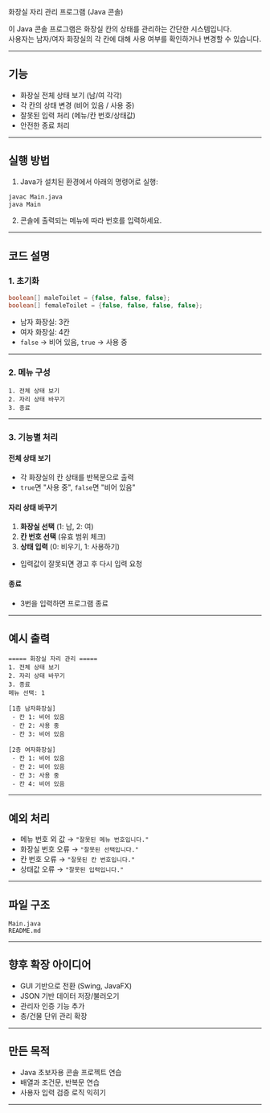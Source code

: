 화장실 자리 관리 프로그램 (Java 콘솔)

이 Java 콘솔 프로그램은 화장실 칸의 상태를 관리하는 간단한 시스템입니다.  
사용자는 남자/여자 화장실의 각 칸에 대해 사용 여부를 확인하거나 변경할 수 있습니다.

---

##  기능

-  화장실 전체 상태 보기 (남/여 각각)
-  각 칸의 상태 변경 (비어 있음 / 사용 중)
-  잘못된 입력 처리 (메뉴/칸 번호/상태값)
-  안전한 종료 처리

---

##  실행 방법

1. Java가 설치된 환경에서 아래의 명령어로 실행:

```bash
javac Main.java
java Main
```

2. 콘솔에 출력되는 메뉴에 따라 번호를 입력하세요.

---

##  코드 설명

###  1. 초기화

```java
boolean[] maleToilet = {false, false, false};
boolean[] femaleToilet = {false, false, false, false};
```

- 남자 화장실: 3칸  
- 여자 화장실: 4칸  
- `false` → 비어 있음, `true` → 사용 중

---

###  2. 메뉴 구성

```
1. 전체 상태 보기
2. 자리 상태 바꾸기
3. 종료
```

---

###  3. 기능별 처리

####  전체 상태 보기

- 각 화장실의 칸 상태를 반복문으로 출력
- `true`면 "사용 중", `false`면 "비어 있음"

####  자리 상태 바꾸기

1. **화장실 선택** (1: 남, 2: 여)  
2. **칸 번호 선택** (유효 범위 체크)  
3. **상태 입력** (0: 비우기, 1: 사용하기)  

- 입력값이 잘못되면 경고 후 다시 입력 요청

####  종료

- 3번을 입력하면 프로그램 종료

---

##  예시 출력

```
===== 화장실 자리 관리 =====
1. 전체 상태 보기
2. 자리 상태 바꾸기
3. 종료
메뉴 선택: 1

[1층 남자화장실]
 - 칸 1: 비어 있음
 - 칸 2: 사용 중
 - 칸 3: 비어 있음

[2층 여자화장실]
 - 칸 1: 비어 있음
 - 칸 2: 비어 있음
 - 칸 3: 사용 중
 - 칸 4: 비어 있음
```

---

##  예외 처리

- 메뉴 번호 외 값 → `"잘못된 메뉴 번호입니다."`
- 화장실 번호 오류 → `"잘못된 선택입니다."`
- 칸 번호 오류 → `"잘못된 칸 번호입니다."`
- 상태값 오류 → `"잘못된 입력입니다."`

---

##  파일 구조

```
Main.java
README.md
```

---

##  향후 확장 아이디어

- GUI 기반으로 전환 (Swing, JavaFX)
- JSON 기반 데이터 저장/불러오기
- 관리자 인증 기능 추가
- 층/건물 단위 관리 확장

---

##  만든 목적

- Java 초보자용 콘솔 프로젝트 연습
- 배열과 조건문, 반복문 연습
- 사용자 입력 검증 로직 익히기

---


